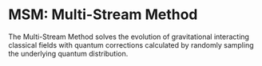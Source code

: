 # MSM: Multi-Stream Method
The Multi-Stream Method solves the evolution of gravitational interacting classical fields with quantum corrections calculated by randomly sampling the underlying quantum distribution.
